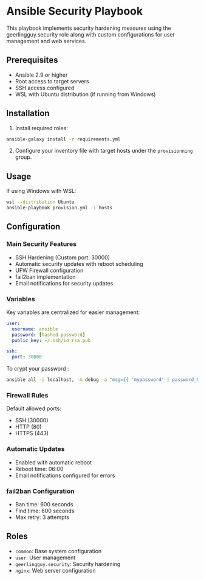# Ansible Security Playbook

This playbook implements security hardening measures using the geerlingguy.security role along with custom configurations for user management and web services.

## Prerequisites

- Ansible 2.9 or higher
- Root access to target servers
- SSH access configured
- WSL with Ubuntu distribution (if running from Windows)

## Installation

1. Install required roles:

```bash
ansible-galaxy install -r requirements.yml
```

2. Configure your inventory file with target hosts under the `provisionning` group.

## Usage

If using Windows with WSL:

```bash
wsl --distribution Ubuntu
ansible-playbook provision.yml -i hosts
```

## Configuration

### Main Security Features

- SSH Hardening (Custom port: 30000)
- Automatic security updates with reboot scheduling
- UFW Firewall configuration
- fail2ban implementation
- Email notifications for security updates

### Variables

Key variables are centralized for easier management:

```yaml
user:
  username: ansible
  password: [hashed-password]
  public_key: ~/.ssh/id_rsa.pub

ssh:
  port: 30000
```

To crypt your password :

```bash
ansible all -i localhost, -m debug -a "msg={{ 'mypassword' | password_hash('sha512', 'mysecretsalt') }}"
```

### Firewall Rules

Default allowed ports:

- SSH (30000)
- HTTP (80)
- HTTPS (443)

### Automatic Updates

- Enabled with automatic reboot
- Reboot time: 06:00
- Email notifications configured for errors

### fail2ban Configuration

- Ban time: 600 seconds
- Find time: 600 seconds
- Max retry: 3 attempts

## Roles

- `common`: Base system configuration
- `user`: User management
- `geerlingguy.security`: Security hardening
- `nginx`: Web server configuration

